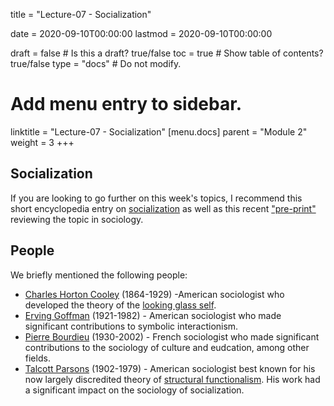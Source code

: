 title = "Lecture-07 - Socialization"

date = 2020-09-10T00:00:00
lastmod = 2020-09-10T00:00:00

draft = false  # Is this a draft? true/false
toc = true  # Show table of contents? true/false
type = "docs"  # Do not modify.

# Add menu entry to sidebar.
linktitle = "Lecture-07 - Socialization"
[menu.docs]
  parent = "Module 2"
  weight = 3
+++

## Socialization
If you are looking to go further on this week's topics, I recommend this short encyclopedia entry on [socialization](https://www-sciencedirect-com.ezp.slu.edu/science/article/pii/B0080430767019641) as well as this recent ["pre-print"](https://osf.io/preprints/socarxiv/zp2wy/) reviewing the topic in sociology.

## People
We briefly mentioned the following people:

* [Charles Horton Cooley](https://en.wikipedia.org/wiki/Charles_Cooley) (1864-1929) -American sociologist who developed the theory of the [looking glass self](https://en.wikipedia.org/wiki/Looking-glass_self).
* [Erving Goffman](https://www-sciencedirect-com.ezp.slu.edu/science/article/pii/B0080430767002497) (1921-1982) - American sociologist who made significant contributions to symbolic interactionism.
* [Pierre Bourdieu](https://en.wikipedia.org/wiki/Pierre_Bourdieu) (1930-2002) - French sociologist who made significant contributions to the sociology of culture and eudcation, among other fields. 
* [Talcott Parsons](http://ezp.slu.edu/login?url=https://www.sciencedirect.com/science/article/pii/B0080430767003168) (1902-1979) - American sociologist best known for his now largely discredited theory of [structural functionalism](https://www-sciencedirect-com.ezp.slu.edu/science/article/pii/B0080430767018866). His work had a significant impact on the sociology of socialization.
